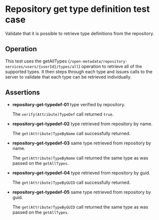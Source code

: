 <!-- SPDX-License-Identifier: Apache-2.0 -->

# Repository get type definition test case

Validate that it is possible to retrieve type definitions from the repository.

## Operation

This test uses the getAllTypes
(`/open-metadata/repository-services/users/{userId}/types/all`)
operation to retrieve all of the supported types.
It then steps through each type and issues calls to the server to 
validate that each type can be retrieved individually.

## Assertions

* **repository-get-typedef-01** <type name> type verified by repository.
  
  The `verify(Attribute)TypeDef` call returned `true`.
  
* **repository-get-typedef-02** <type name> type retrieved from repository by name.

  The `get(Attribute)TypeByName` call successfully returned.
  
* **repository-get-typedef-03** <type name> same type retrieved from repository by name.

  The `get(Attribute)TypeByName` call returned the same type as was passed on the `getAllTypes`.

* **repository-get-typedef-04** <type name> type retrieved from repository by guid.

  The `get(Attribute)TypeByGUID` call successfully returned.

* **repository-get-typedef-05** <type name> same type retrieved from repository by guid.

  The `get(Attribute)TypeByGUID` call returned the same type as was passed on the `getAllTypes`.

